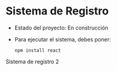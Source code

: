 # Sistema de Registro

- Estado del proyecto: En construcción
- Para ejecutar el sistema, debes poner:

  ``` npm install react ```


Sistema de registro 2
